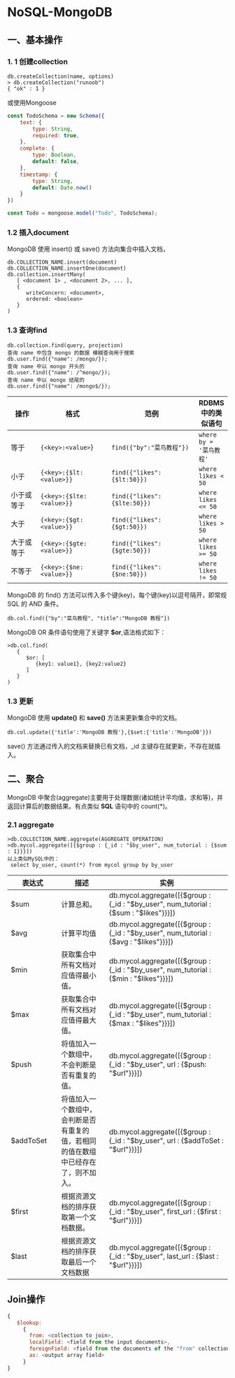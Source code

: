 # NoSQL-MongoDB

## 一、基本操作

### 1. 1 创建collection

```
db.createCollection(name, options)
> db.createCollection("runoob")
{ "ok" : 1 }
```

或使用Mongoose

```javascript
const TodoSchema = new Schema({
    text: {
        type: String,
        required: true,
    },
    complete: {
        type: Boolean,
        default: false,
    },
    timestamp: {
        type: String,
        default: Date.now()
    }
})

const Todo = mongoose.model("Todo", TodoSchema);
```

### 1.2 插入document

MongoDB 使用 insert() 或 save() 方法向集合中插入文档，

```
db.COLLECTION_NAME.insert(document)
db.COLLECTION_NAME.insertOne(document)
db.collection.insertMany(
   [ <document 1> , <document 2>, ... ],
   {
      writeConcern: <document>,
      ordered: <boolean>
   }
)
```

### 1.3 查询find

```
db.collection.find(query, projection)
查询 name 中包含 mongo 的数据 模糊查询用于搜索
db.user.find({"name": /mongo/});
查询 name 中以 mongo 开头的
db.user.find({"name": /^mongo/});
查询 name 中以 mongo 结尾的
db.user.find({"name": /mongo$/});
```

<table><thead><tr><th width="106">操作</th><th width="257">格式</th><th width="289">范例</th><th>RDBMS中的类似语句</th></tr></thead><tbody><tr><td>等于</td><td><code>{&#x3C;key>:&#x3C;value></code>}</td><td><code>find({"by":"菜鸟教程"})</code></td><td><code>where by = '菜鸟教程'</code></td></tr><tr><td>小于</td><td><code>{&#x3C;key>:{$lt:&#x3C;value>}}</code></td><td><code>find({"likes":{$lt:50}})</code></td><td><code>where likes &#x3C; 50</code></td></tr><tr><td>小于或等于</td><td><code>{&#x3C;key>:{$lte:&#x3C;value>}}</code></td><td><code>find({"likes":{$lte:50}})</code></td><td><code>where likes &#x3C;= 50</code></td></tr><tr><td>大于</td><td><code>{&#x3C;key>:{$gt:&#x3C;value>}}</code></td><td><code>find({"likes":{$gt:50}})</code></td><td><code>where likes > 50</code></td></tr><tr><td>大于或等于</td><td><code>{&#x3C;key>:{$gte:&#x3C;value>}}</code></td><td><code>find({"likes":{$gte:50}})</code></td><td><code>where likes >= 50</code></td></tr><tr><td>不等于</td><td><code>{&#x3C;key>:{$ne:&#x3C;value>}}</code></td><td><code>find({"likes":{$ne:50}})</code></td><td><code>where likes != 50</code></td></tr></tbody></table>

MongoDB 的 find() 方法可以传入多个键(key)，每个键(key)以逗号隔开，即常规 SQL 的 AND 条件。

```
db.col.find({"by":"菜鸟教程", "title":"MongoDB 教程"})
```

MongoDB OR 条件语句使用了关键字 **$or**,语法格式如下：

```
>db.col.find(
   {
      $or: [
         {key1: value1}, {key2:value2}
      ]
   }
)
```

### 1.3 更新

MongoDB 使用 **update()** 和 **save()** 方法来更新集合中的文档。

```
db.col.update({'title':'MongoDB 教程'},{$set:{'title':'MongoDB'}})
```

save() 方法通过传入的文档来替换已有文档，\_id 主键存在就更新，不存在就插入。

## 二、聚合

MongoDB 中聚合(aggregate)主要用于处理数据(诸如统计平均值，求和等)，并返回计算后的数据结果。有点类似 **SQL** 语句中的 count(\*)。

### 2.1 aggregate

```
>db.COLLECTION_NAME.aggregate(AGGREGATE_OPERATION)
>db.mycol.aggregate([{$group : {_id : "$by_user", num_tutorial : {$sum : 1}}}])
以上类似MySQL中的：
 select by_user, count(*) from mycol group by by_user
```



<table><thead><tr><th width="99.33333333333331">表达式</th><th>描述</th><th>实例</th></tr></thead><tbody><tr><td>$sum</td><td>计算总和。</td><td>db.mycol.aggregate([{$group : {_id : "$by_user", num_tutorial : {$sum : "$likes"}}}])</td></tr><tr><td>$avg</td><td>计算平均值</td><td>db.mycol.aggregate([{$group : {_id : "$by_user", num_tutorial : {$avg : "$likes"}}}])</td></tr><tr><td>$min</td><td>获取集合中所有文档对应值得最小值。</td><td>db.mycol.aggregate([{$group : {_id : "$by_user", num_tutorial : {$min : "$likes"}}}])</td></tr><tr><td>$max</td><td>获取集合中所有文档对应值得最大值。</td><td>db.mycol.aggregate([{$group : {_id : "$by_user", num_tutorial : {$max : "$likes"}}}])</td></tr><tr><td>$push</td><td>将值加入一个数组中，不会判断是否有重复的值。</td><td>db.mycol.aggregate([{$group : {_id : "$by_user", url : {$push: "$url"}}}])</td></tr><tr><td>$addToSet</td><td>将值加入一个数组中，会判断是否有重复的值，若相同的值在数组中已经存在了，则不加入。</td><td>db.mycol.aggregate([{$group : {_id : "$by_user", url : {$addToSet : "$url"}}}])</td></tr><tr><td>$first</td><td>根据资源文档的排序获取第一个文档数据。</td><td>db.mycol.aggregate([{$group : {_id : "$by_user", first_url : {$first : "$url"}}}])</td></tr><tr><td>$last</td><td>根据资源文档的排序获取最后一个文档数据</td><td>db.mycol.aggregate([{$group : {_id : "$by_user", last_url : {$last : "$url"}}}])</td></tr></tbody></table>

## Join操作

```javascript
{
   $lookup:
     {
       from: <collection to join>,
       localField: <field from the input documents>,
       foreignField: <field from the documents of the "from" collection>,
       as: <output array field>
     }
}
```

